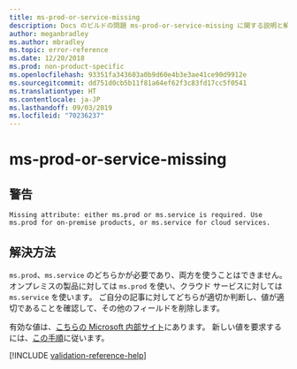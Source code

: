 ```yaml
---
title: ms-prod-or-service-missing
description: Docs のビルドの問題 ms-prod-or-service-missing に関する説明と解決方法
author: meganbradley
ms.author: mbradley
ms.topic: error-reference
ms.date: 12/20/2018
ms.prod: non-product-specific
ms.openlocfilehash: 93351fa343603a0b9d60e4b3e3ae41ce90d9912e
ms.sourcegitcommit: dd751d0cb5b11f81a64ef62f3c83fd17cc5f0541
ms.translationtype: HT
ms.contentlocale: ja-JP
ms.lasthandoff: 09/03/2019
ms.locfileid: "70236237"
---
```

# <a name="ms-prod-or-service-missing"></a>ms-prod-or-service-missing

## <a name="warning"></a>警告

`Missing attribute: either ms.prod or ms.service is required. Use ms.prod for on-premise products, or ms.service for cloud services.`

## <a name="resolution"></a>解決方法

`ms.prod`、`ms.service` のどちらかが必要であり、両方を使うことはできません。オンプレミスの製品に対しては `ms.prod` を使い、クラウド サービスに対しては `ms.service` を使います。 ご自分の記事に対してどちらが適切か判断し、値が適切であることを確認して、その他のフィールドを削除します。

有効な値は、[こちらの Microsoft 内部サイト](https://docsmetadatatool.azurewebsites.net/allowlists)にあります。 新しい値を要求するには、[この手順](https://review.docs.microsoft.com/help/contribute/metadata-changes?branch=master)に従います。

<!--make sure to add this file to your includes folder and verify the path-->
[!INCLUDE [validation-reference-help](includes/validation-reference-help.md)]
